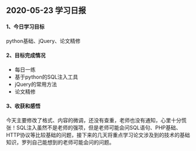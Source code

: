 ## 2020-05-23 学习日报

#### 1、今日学习目标

python基础、jQuery、论文精修

#### 2、目标完成情况

- 每日一练
- 基于python的SQL注入工具
- jQuery的常用方法
- 论文精修

#### 3、收获和感悟

今天主要修改了格式、内容的微调，还没有查重，老师也没有通知，心里十分慌张！SQL注入虽然不是老师的强项，但是老师可能会问SQL语句、PHP基础、HTTP协议等比较基础的问题，接下来的几天将重点学习论文涉及到的技术的基础知识，罗列自己能想到的老师可能会问的问题。



